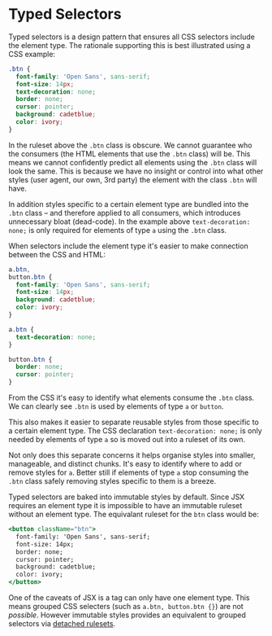 # Typed Selectors

Typed selectors is a design pattern that ensures all CSS selectors include the element type. The rationale supporting this is best illustrated using a CSS example:

```css
.btn {
  font-family: 'Open Sans', sans-serif;
  font-size: 14px;
  text-decoration: none;
  border: none;
  cursor: pointer;
  background: cadetblue;
  color: ivory;
}
```

In the ruleset above the `.btn` class is obscure. We cannot guarantee who the consumers (the HTML elements that use the `.btn` class) will be. This means we cannot confidently predict all elements using the `.btn` class will look the same. This is because we have no insight or control into what other styles (user agent, our own, 3rd party) the element with the class `.btn` will have.

In addition styles specific to a certain element type are bundled into the `.btn` class – and therefore applied to all consumers, which introduces unnecessary bloat (dead-code). In the example above `text-decoration: none;` is only required for elements of type `a` using the `.btn` class.

When selectors include the element type it's easier to make connection between the CSS and HTML:

```css
a.btn,
button.btn {
  font-family: 'Open Sans', sans-serif;
  font-size: 14px;
  background: cadetblue;
  color: ivory;
}

a.btn {
  text-decoration: none;
}

button.btn {
  border: none;
  cursor: pointer;
}
```

From the CSS it's easy to identify what elements consume the `.btn` class. We can clearly see `.btn` is used by elements of type `a` or `button`.

This also makes it easier to separate reusable styles from those specific to a certain element type. The CSS declaration `text-decoration: none;` is only needed by elements of type `a` so is moved out into a ruleset of its own.

Not only does this separate concerns it helps organise styles into smaller, manageable, and distinct chunks. It's easy to identify where to add or remove styles for `a`. Better still if elements of type `a` stop consuming the `.btn` class safely removing styles specific to them is a breeze.

Typed selectors are baked into immutable styles by default. Since JSX requires an element type it is impossible to have an immutable ruleset without an element type. The equivalant ruleset for the `btn` class would be:

```jsx
<button className="btn">
  font-family: 'Open Sans', sans-serif;
  font-size: 14px;
  border: none;
  cursor: pointer;
  background: cadetblue;
  color: ivory;
</button>
```

One of the caveats of JSX is a tag can only have one element type. This means grouped CSS selecters (such as `a.btn, button.btn {}`) are not *possible*. However immutable styles provides an equivalent to grouped selectors via [detached rulesets](../recipies/sharingStyles.md#sharing-styles-with-detached-rulesets).
